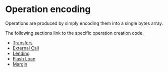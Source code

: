# Operation encoding

Operations are produced by simply encoding them into a single bytes array.

The following sections link to the specific operation creation code.

* [Transfers](transfers.md)
* [External Call](external-call.md)
* [Lending](lending.md)
* [Flash Loan](flash-loan.md)
* [Margin](margin.md)